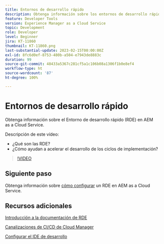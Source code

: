```yaml
---
title: Entornos de desarrollo rápido
description: Obtenga información sobre los entornos de desarrollo rápido de AEM, qué son y cómo pueden ayudar a acelerar el desarrollo hasta los ciclos de implementación.
feature: Developer Tools
version: Experience Manager as a Cloud Service
topic: Development
role: Developer
level: Beginner
jira: KT-11860
thumbnail: KT-11860.png
last-substantial-update: 2023-02-15T00:00:00Z
exl-id: 8fc6d0ef-8753-480b-a504-e7943de8883c
duration: 99
source-git-commit: 48433a5367c281cf5a1c106b08a1306f1b0e8ef4
workflow-type: ht
source-wordcount: '87'
ht-degree: 100%

---
```


# Entornos de desarrollo rápido

Obtenga información sobre el Entorno de desarrollo rápido (RDE) en AEM as a Cloud Service.

Descripción de este vídeo:

- ¿Qué son las RDE?
- ¿Cómo ayudan a acelerar el desarrollo de los ciclos de implementación?

>[!VIDEO](https://video.tv.adobe.com/v/3414128?quality=12&learn=on)

## Siguiente paso

Obtenga información sobre [cómo configurar](./how-to-setup.md) un RDE en AEM as a Cloud Service.

## Recursos adicionales

[Introducción a la documentación de RDE](https://experienceleague.adobe.com/docs/experience-manager-cloud-service/content/implementing/developing/rapid-development-environments.html?lang=es#introduction)

[Canalizaciones de CI/CD de Cloud Manager](https://experienceleague.adobe.com/docs/experience-manager-cloud-service/content/implementing/using-cloud-manager/cicd-pipelines/introduction-ci-cd-pipelines.html?lang=es)

[Configurar el IDE de desarrollo](https://experienceleague.adobe.com/docs/experience-manager-learn/cloud-service/local-development-environment-set-up/development-tools.html?lang=es)
